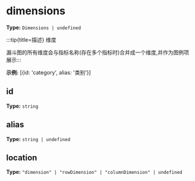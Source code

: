 # dimensions

**Type:** `Dimensions | undefined`

:::tip{title=描述}
维度



漏斗图的所有维度会与指标名称(存在多个指标时)合并成一个维度,并作为图例项展示:::


 

**示例:**
[{id: 'category', alias: '类别'}]


 


## id

**Type:** `string`

## alias

**Type:** `string | undefined`

## location

**Type:** `"dimension" | "rowDimension" | "columnDimension" | undefined`

